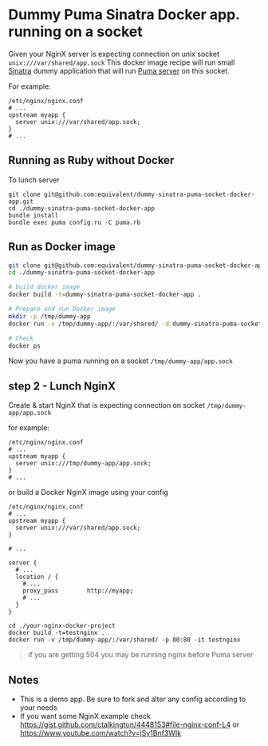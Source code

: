 # Dummy Puma Sinatra Docker app. running on a socket

Given your NginX server is expecting connection on unix socket `unix:///var/shared/app.sock`
This docker image recipe will run small [Sinatra](http://www.sinatrarb.com/)
dummy application that will run [Puma server](http://puma.io/) on this socket.

For example:

```
/etc/nginx/nginx.conf
# ...
upstream myapp {
  server unix:///var/shared/app.sock;
}
# ...
```

## Running as Ruby without Docker

To lunch server

```
git clone git@github.com:equivalent/dummy-sinatra-puma-socket-docker-app.git
cd ./dummy-sinatra-puma-socket-docker-app
bundle install
bundle exec puma config.ru -C puma.rb
```

## Run as Docker image

```bash
git clone git@github.com:equivalent/dummy-sinatra-puma-socket-docker-app.git
cd ./dummy-sinatra-puma-socket-docker-app

# build docker image
docker build -t=dummy-sinatra-puma-socket-docker-app .

# Prepare and run Docker image
mkdir -p /tmp/dummy-app
docker run -v /tmp/dummy-app/:/var/shared/ -d dummy-sinatra-puma-socket-docker-app

# Check
docker ps
```

Now you have a puma running on a socket `/tmp/dummy-app/app.sock`

## step 2 - Lunch NginX

Create & start NginX that is expecting connection on socket `/tmp/dummy-app/app.sock`

for example:

```
/etc/nginx/nginx.conf
# ...
upstream myapp {
  server unix:///tmp/dummy-app/app.sock;
}
# ...
```

or build a Docker NginX image using your config


```
/etc/nginx/nginx.conf
# ...
upstream myapp {
  server unix:///var/shared/app.sock;
}

# ...

server {
  # ...
  location / {
    # ...
    proxy_pass        http://myapp;
    # ...
  }
}
```

```
cd ./your-nginx-docker-project
docker build -t=testnginx .
docker run -v /tmp/dummy-app/:/var/shared/ -p 80:80 -it testnginx
```

> if you are getting 504 you may be running nginx before Puma server

## Notes

* This is a demo app. Be sure to fork and alter any config according to your
  needs
* If you want some NginX example check
  https://gist.github.com/ctalkington/4448153#file-nginx-conf-L4 or
  https://www.youtube.com/watch?v=jSy1Bnf3WIk
